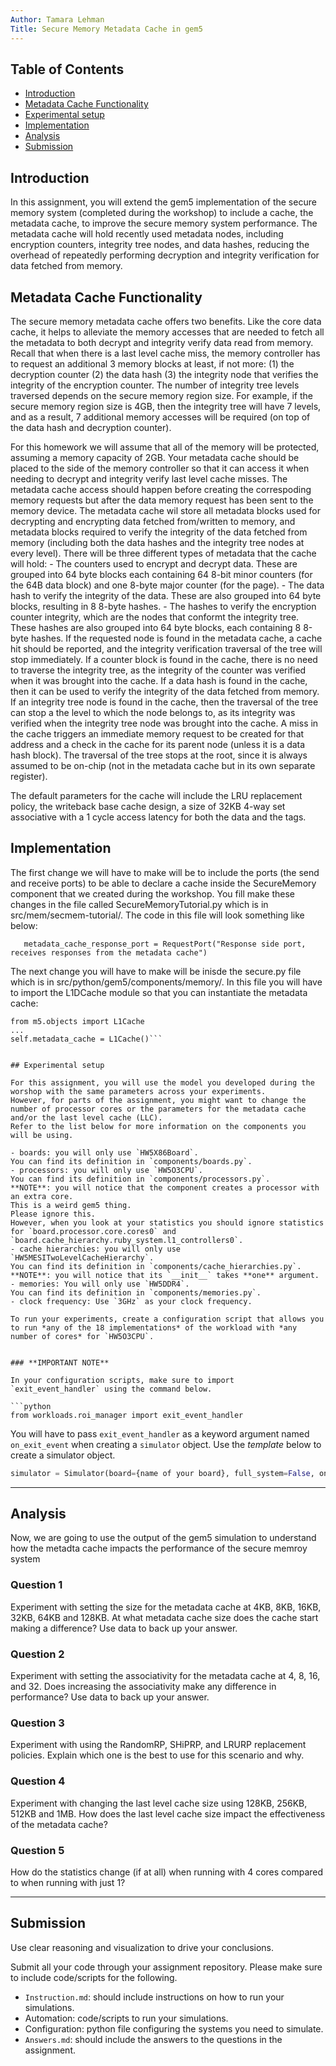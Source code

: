 ```yaml
---
Author: Tamara Lehman
Title: Secure Memory Metadata Cache in gem5
---
```


## Table of Contents

- [Introduction](#introduction)
- [Metadata Cache Functionality](#Metadata-Cache-Functionality)
- [Experimental setup](#experimental-setup)
- [Implementation](#implementation)
- [Analysis](#analysis)
- [Submission](#submission)

## Introduction

In this assignment, you will extend the gem5 implementation of the secure memory system (completed during the workshop) to include a cache, the metadata cache, to improve the secure memory system performance. The metadata cache will hold recently used metadata nodes, including encryption counters, integrity tree nodes, and data hashes, reducing the overhead of repeatedly performing decryption and integrity verification for data fetched from memory.

## Metadata Cache Functionality

The secure memory metadata cache offers two benefits. Like the core data cache, it helps to alleviate the memory accesses that are needed to fetch all the metadata to both decrypt and integrity verify data read from memory. Recall that when there is a last level cache miss, the memory controller has to request an additional 3 memory blocks at least, if not more: (1) the decryption counter (2) the data hash (3) the integrity node that verifies the integrity of the encryption counter. The number of integrity tree levels traversed depends on the secure memory region size. For example, if the secure memory region size is 4GB, then the integrity tree will have 7 levels, and as a result, 7 additional memory accesses will be required (on top of the data hash and decryption counter). 


For this homework we will assume that all of the memory will be protected, assuming a memory capacity of 2GB. Your metadata cache should be placed to the side of the memory controller so that it can access it when needing to decrypt and integrity verify last level cache misses. The metadata cache access should happen before creating the correspoding memory requests but after the data memory request has been sent to the memory device. The metadata cache wil store all metadata blocks used for decrypting and encrypting data fetched from/written to memory, and metadata blocks required to verify the integrity of the data fetched from memory (including both the data hashes and the integrity tree nodes at every level). There will be three different types of metadata that the cache will hold:
     - The counters used to encrypt and decrypt data. These are grouped into 64 byte blocks each containing 64 8-bit minor counters (for the 64B data block) and one 8-byte major counter (for the page). 
     - The data hash to verify the integrity of the data. These are also grouped into 64 byte blocks, resulting in 8 8-byte hashes.
     - The hashes to verify the encryption counter integrity, which are the nodes that conformt the integrity tree. These hashes are also grouped into 64 byte blocks, each containing 8 8-byte hashes.
If the requested node is found in the metadata cache, a cache hit should be reported, and the integrity verification traversal of the tree will stop immediately. If a counter block is found in the cache, there is no need to traverse the integrity tree, as the integrity of the counter was verified when it was brought into the cache. If a data hash is found in the cache, then it can be used to verify the integrity of the data fetched from memory. If an integrity tree node is found in the cache, then the traversal of the tree can stop a the level to which the node belongs to, as its integrity was verified when the integrity tree node was brought into the cache. A miss in the cache triggers an immediate memory request to be created for that address and a check in the cache for its parent node (unless it is a data hash block). The traversal of the tree stops at the root, since it is always assumed to be on-chip (not in the metadata cache but in its own separate register).

The default parameters for the cache will include the LRU replacement policy, the writeback base cache design, a size of 32KB 4-way set associative with a 1 cycle access latency for both the data and the tags. 

## Implementation
The first change we will have to make will be to include the ports (the send and receive ports) to be able to declare a cache inside the SecureMemory component that we created during the workshop. You fill make these changes in the file called SecureMemoryTutorial.py which is in src/mem/secmem-tutorial/.  The code in this file will look something like below:

```metadata_cache_request_port  = RequestPort("Cache access port, sends requests for metadata")
   metadata_cache_response_port = RequestPort("Response side port, receives responses from the metadata cache")
   ``` 

The next change you will have to make will be inisde the secure.py file which is in src/python/gem5/components/memory/. In this file you will have to import the L1DCache module so that you can instantiate the metadata cache:

```
from m5.objects import L1Cache
...
self.metadata_cache = L1Cache()```


## Experimental setup

For this assignment, you will use the model you developed during the worshop with the same parameters across your experiments.
However, for parts of the assignment, you might want to change the number of processor cores or the parameters for the metadata cache and/or the last level cache (LLC).
Refer to the list below for more information on the components you will be using.

- boards: you will only use `HW5X86Board`.
You can find its definition in `components/boards.py`.
- processors: you will only use `HW5O3CPU`.
You can find its definition in `components/processors.py`.
**NOTE**: you will notice that the component creates a processor with an extra core.
This is a weird gem5 thing.
Please ignore this.
However, when you look at your statistics you should ignore statistics for `board.processor.core.cores0` and
`board.cache_hierarchy.ruby_system.l1_controllers0`.
- cache hierarchies: you will only use `HW5MESITwoLevelCacheHierarchy`.
You can find its definition in `components/cache_hierarchies.py`.
**NOTE**: you will notice that its `__init__` takes **one** argument.
- memories: You will only use `HW5DDR4`.
You can find its definition in `components/memories.py`.
- clock frequency: Use `3GHz` as your clock frequency.

To run your experiments, create a configuration script that allows you to run *any of the 18 implementations* of the workload with *any number of cores* for `HW5O3CPU`.


### **IMPORTANT NOTE**

In your configuration scripts, make sure to import `exit_event_handler` using the command below.

```python
from workloads.roi_manager import exit_event_handler
```

You will have to pass `exit_event_handler` as a keyword argument named `on_exit_event` when creating a `simulator` object. Use the *template* below to create a simulator object.

```python
simulator = Simulator(board={name of your board}, full_system=False, on_exit_event=exit_event_handler)
```

---
## Analysis
Now, we are going to use the output of the gem5 simulation to understand how the metadta cache impacts the performance of the secure memroy system

### Question 1

Experiment with setting the size for the metadata cache at 4KB, 8KB, 16KB, 32KB, 64KB and 128KB. At what metadata cache size does the cache start making a difference? Use data to back up your answer.

### Question 2

Experiment with setting the associativity for the metadata cache at 4, 8, 16, and 32. Does increasing the associativity make any difference in performance? Use data to back up your answer.

### Question 3

Experiment with using the RandomRP, SHiPRP, and  LRURP replacement policies. Explain which one is the best to use for this scenario and why. 

### Question 4

Experiment with changing the last level cache size using 128KB, 256KB, 512KB and 1MB. How does the last level cache size impact the effectiveness of the metadata cache?

### Question 5

How do the statistics change (if at all) when running with 4 cores compared to when running with just 1?

---
## Submission

Use clear reasoning and visualization to drive your conclusions.

Submit all your code through your assignment repository. Please make sure to include code/scripts for the following.

- `Instruction.md`: should include instructions on how to run your simulations.
- Automation: code/scripts to run your simulations.
- Configuration: python file configuring the systems you need to simulate.
- `Answers.md`: should include the answers to the questions in the assignment.
